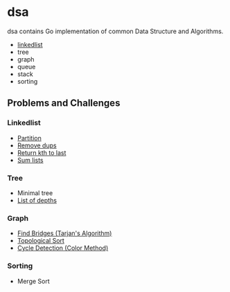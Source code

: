 # dsa

dsa contains Go implementation of common Data Structure and Algorithms.

- [linkedlist](linkedlist/README.md)
- tree
- graph
- queue
- stack
- sorting

## Problems and Challenges

### Linkedlist

- [Partition](problems/linkedlist/partition/README.md)
- [Remove dups](problems/linkedlist/remove_dups/README.md)
- [Return kth to last](problems/linkedlist/return_kth_to_last/README.md)
- [Sum lists](problems/linkedlist/sum_lists/README.md)

### Tree

- Minimal tree
- [List of depths](problems/tree/lists_of_depth/README.md)

### Graph

- [Find Bridges (Tarjan's Algorithm)](graph/find_bridges.go)
- [Topological Sort](graph/topological_sort.go)
- [Cycle Detection (Color Method)](graph/cycle_exists.go)

### Sorting

- Merge Sort